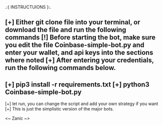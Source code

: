 .:{ INSTRUCTUIONS }:.

[+] Either git clone file into your terminal, or download the file and run the following commands 
[!] Before starting the bot, make sure you edit the file Coinbase-simple-bot.py and enter your wallet, and api keys into the sections where noted 
[+] After entering your credentials, run the following commands below.
--------------------------------------
[+] pip3 install -r requirements.txt
[+] python3 Coinbase-simple-bot.py
--------------------------------------
[+] let run, you can change the script and add your own strategy if you want
[+] This is just the simplistic version of the major bots.



<~ Zanic ~>

